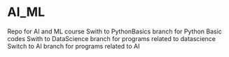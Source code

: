 # AI_ML
Repo for AI and ML course
Swith to PythonBasics branch for Python Basic codes
Swith to DataScience branch for programs related to datascience
Switch to AI branch for programs related to AI
